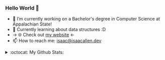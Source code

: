 ### Hello World 👋

- 🔭 I’m currently working on a Bachelor's degree in Computer Science at Appalachian State!
- 🌱 Currently learning about data structures :D
- -> :globe_with_meridians: Check out [my website](https://isaacallen.dev) <-
- 📫 How to reach me: isaac@isaacallen.dev

<details>
  <summary>:octocat: My Github Stats:</summary>
  
  <img align="left" alt="IsaacMAllen's Github Stats" src="https://github-readme-stats-git-master.isaacmallen.vercel.app/api?username=IsaacMAllen&show_icons=true&hide_border=true&count_private=true&hide_title=true" />
  
</details>
